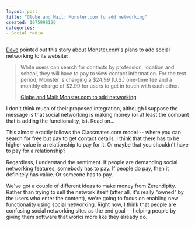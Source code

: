 ```yaml
--- 
layout: post
title: "Globe and Mail: Monster.com to add networking"
created: 1075998120
categories: 
- Social Media
---
```

<p><a href="http://www.smithdm3.com/archives/000221.html">Dave</a> pointed out this story about Monster.com's plans to add social networking to its website:</p>

<blockquote>
<p>While users can search for contacts by profession, location and school, they will have to pay to view contact information. For the test period, Monster is charging a $24.99 (U.S.) one-time fee and a monthly charge of $2.99 for users to get in touch with each other.</p>
<p><a href="http://www.globeandmail.com/servlet/story/RTGAM.20040204.gtcanote04-5/BNStory/Technology/">Globe and Mail: Monster.com to add networking</a></p>
</blockquote>

<p>I don't think much of their proposed integration, although I suppose the message is that social networking is making money (or at least the compant that is adding the functionality, is). Read on...</p>
<!--break-->

<p>This almost exactly follows the Classmates.com model -- where you can search for free but pay to get contact details. I think that there has to be higher value in a relationship to pay for it. Or maybe that you shouldn't have to pay for a relationship?</p>

<p>Regardless, I understand the sentiment. If people are demanding social networking features, somebody has to pay. If people do pay, then it definitely has value. Or someone has to pay.</p>

<p>We've got a couple of different ideas to make money from Zerendipity. Rather than trying to sell the network itself (after all, it's  really "owned" by the users who enter the content), we're going to focus on enabling new functionality using social networking. Right now, I think that people are confusing social networking sites as the end goal -- helping people by giving them software that works more like they already do.</p>
